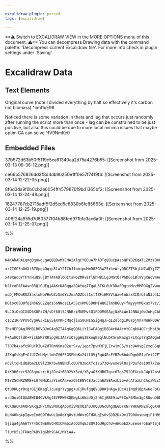 ```yaml
---

excalidraw-plugin: parsed
tags: [excalidraw]

---
```

==⚠  Switch to EXCALIDRAW VIEW in the MORE OPTIONS menu of this document. ⚠== You can decompress Drawing data with the command palette: 'Decompress current Excalidraw file'. For more info check in plugin settings under 'Saving'


# Excalidraw Data

## Text Elements
Original curve (note I divided everything by half so effectively it's carbon not biomass) ^cmI1qE98

Noticed there is some variation in theta and lag that occurs just randomly after running the script more than once - lag can be constrained to be just positive,
but also this could be due to more local minima issues that maybe optim GA can solve ^fV9NmKc0

## Embedded Files
37b572d63b50f5119c5ea61340aa2d75a4276b55: [[Screenshot from 2025-03-13 09-36-12.png]]

ce66b576826dd3f8d4db90250e1ff0e57f7419f6: [[Screenshot from 2025-03-14 12-22-05.png]]

8f6d3da9f0b0cb2e6054ff4579870f9bd1365bf2: [[Screenshot from 2025-03-14 12-24-48.png]]

18247787cb2715adf5f2d5cd5c8830b6fc85663c: [[Screenshot from 2025-03-14 12-25-19.png]]

406f24a955d7d60577f04b88fed971bfa3ac6a0f: [[Screenshot from 2025-03-14 12-25-07.png]]

%%
## Drawing
```compressed-json
N4KAkARALgngDgUwgLgAQQQDwMYEMA2AlgCYBOuA7hADTgQBuCpAzoQPYB2KqATLZMzYBXUtiRoIACyhQ4zZAHoFAc0JRJQgEYA6bGwC2CgF7N6hbEcK4OCtptbErHALRY8RMpWdx8Q1TdIEfARcZgRmBShcZQUebQBObR4aOiCEfQQOKGZuAG1wMFAwYogSblKAMwBmQgAhCtIAVhTiyFhEcsJ9aKR+EsxuABZ4gAYkgEZBgA4R8fH4gHYZgDZl

xr7IGG5nOdXtBZGpg4Oqxp5lwY2IChJ1bnipuMmD8ZG3wZ5xheWryQRCZTSbjLN7aQYjZZTRrjKoPGbDK7WZTBbgjK7MKCkNgAawQAGE2Pg2KRypjrMw4LhAlkWiVNLhsNjlFihBxiASiSSJGSOBSqZkoLTIBVCPh8ABlWAoiSSBkaQJCiAYrG4gDqt0k3HG6MxOIQkpg0vQgg8ipZgI44RyaG1BUgbEp2DUWxtbyuLLZluY1tQHCEYvRCAQxG45

x48XWdoYTFYnHu8SujBY7A4ADlOGItaNoZMRvEflGhHBiLgoMGtQsPhDGo1BlVVgXWqVmAARNJlkNoCoEMJXZnCOAASWIPtyAF0rpphGyAKLBDJZUcTqNEDjY7h+gMrtiM8tdnsIK4i4LD8pVBaaRoLHjEZZVS8jCo5+LYRohZYw8G4XA3haNXAfN8l7NOi7jiKg+StGAtpQeMdrLk2hBslg5S4CMirYFicAbv6+BHuQGSnmgm54VGGKlkIPoQIg

bJIcoEAFAAvn0RQlGUEgjAAKrUABqqa8QAYoq7TgaU3TKL0UYDDaPDgtoMzzMMPDXg2VwuqgzinFUCRVHWeaQo0IwLH+kZNjcxB3DacxxFM0zfPEPDnAs8ymSUfwAkCaBTLp2h3ms9k8G8sKNiUSJGmiZG6riHLEqS5C8pS1KCpODJMh67KErF3LxXySWKseEpSqJsrYPKklNsqerqhZmo2jqKr6kV5QmmU7rCBaVpalcDoMs6WpulG6Vej6JGBn

uqDjFMDwRU2SaxlwNpVHwUZzSm6YcJmaAOZCsl1stTZFiWHYVlWawfnWaxXIQrbtuN3b4L2Ub9kWw5LpO07EHO6QCm9K5IeuxG4VcRK7p2qD3Y9TbHggRHoGIqyXt8jzLMQxBVBUUzEIMxCaKMPCGQg4wVBUIwIFeFSVvMFTLIqzBgXkdrQRs0HwVdyHSeguA0/huCEWDo2RRRVE0Y4HD0VcmEOjhYpMSxUbsegADiACOIwzuMABSeIABLCfAold

D0ioc08QUfoZNbGSCEZqds56NNosILA5SzxKM8SDOMIWQOZlmoBGUy+fmyyyVM8xux7vz/ICgpoM5iQjI5gyQudEeuZAYXgTNJSVdFmVcugPK5QKir0oyz1sjFBfQDliUl0eoqFYaxVyiI5U51FCDVX7MEdw1BpGkqhKtYN7WSMNXVRj1TqwP12eQENnWA1uFVBmDEayb3kCrXGNqNFMiYxmtGbgZ+sJvGdVyHaW41fKdjQfqshlXTdwTHfuD2Hk

9LJDiOeQIXSD6X0FzZH/sDf60tSJNhBriMGEMv5Q1FDDMGEApjUzRiWeIJNNAjGwJoHgCAQS1mJoMK8DwDgVHiJoYgMI1iaAqMkUCBBwKQVaFvFmrQAGQCQsQFCEhcALHygRZBkCdRC3KCLOiGEsKQNlgUVi3CUHYH0IOcYysZwPD1h0bkWBkpSW4Ases8k1inGWB7I4hwqi2zQDsWScQH4gn8vvZOtYri+1qqgKEYxvLxDmDCHgYd8ZRw8rHXg6

cICZ1RPVPUVdygAGJxiEySaXVKFcMqcjiuSOuNIG5igHqJFqIZolqg1KGYpjVm7NWHkU0efhx5Lwmt1R0fVXTzwgM9X+v0obCNhgLRC7NULxDNB9Cey8oE5zXlqUh5x4jnm+IfZMu8JqTAWfNdam1eBzE9qsEYS0X5tjfndA871WSfXnD9MBhZiw3zBnfQKZ08wfATH9Ncojtyg24PAq4ZZMChIgAAeVIACJCBBUDYBEIwVAAAKDgbAyyoEHKgRw

ZheHEFQAgJMMB1B0VQJoGAqBZT4AqKgQQ6LiYIGwFAQgjB8D4rUAAcmYGCqkU4OC+jhbi9g3RvQAEozSUE4ro8ogLgUcFBeC0gkKYVwoQAipF1KSDBnRZi7FYtcX4sJcS0lCByWUupUEOlUBGXMtIKy9lUBOUGFCMwPlR5OBQHFIQIw4FAp2qyAJXmop1LhJ+VAAAgkQZQC10DBAqHo2aTAqXuADQCYN0ApYS3tbgJCTBelAynkC/wBBBW/OFZmk

F+AwUQtldK+FiLkWKrRRipgWLJA4rxQSggWq2BkoqBSqlNLDXGrwKazg5rLXcptYqXAQgoBsAAErhCdeBTEQgEElFXAgbW0dPITSSI0ORxQFGlBQRUHi8RUz6AANLYHQt8/WpIhVXA5oMZ22g8yBSMsMD2wwrFRnUs4J5jsHi0JGOCB4ylvbXFKXvO82g5i2UOIFKo4wglRncjHbgz8oyRLQG03O+J87xMSTh9ukAy5pQ+rE7KWT+Q5KjAVfJVTT

TlO7h4/afc9RUYkIU4ZdTRmNKns02erS+w/1epc7pvMRFjLZrwjmES/Vsc9A0vpEzxqGSqLMEYV4gM72DcnNp6n1ngXOlUI49Z9m3TgccqMU5TnAIuWgccV9rnvwmpWe5D9DFhzaauAGvp03QJ3LAz5pmmy+vKOmKNSr1BMFlddElBhZX0CpFYKlfakKoDC1EVA1g0X4GiMl2UFqdwSqZQAK0oha+KxADC0rS2GpgqBSCsg4DisLJLMKEDgBa/Qx

JZXqGsKgE+GlUCZeUMytlmhZV6F5GSFNaKx24tlUVjEqA4BsFYB2w8AAdDgmhR1pYei27FTK9D+jRSNpFc7kstva4EfrO5QX6CQobVA11mBzqZV1truAYDHYdFS/QqBFZ+qG1F/AjB+UUBzX84L5hQt/Eu5FwQGRUCxaBaWFMD22UpdwGltk/WsuvZ69gfLqA5slfS+V/FuAqukBq3VhrfwmtAta6gC7nXZRst684bHg28DDdG5wZUybLRTZbcdo

nC2ltqH1dQdbm2LU9l23W/bwh8BHdlcQU702mdXfcIzu73QHveme9l0sjP3ufda10X7/2ueA+B26h107QxtIqPaj1t3aVIe+bomNQbyihvDSUJMUaCBe7jWO7Ciasj89TfzLzJRiSiuzUKiQEOxBTehxFplcOYtxeR4ltHfxUvpY54b3L+ORCFeKzVkn+gKvk7LJT2rHB6tqsa3TenbWOuG9ZxtWV7OBsA+O2Nvnk2zszcJxXxby2JdS627L7LkW

DtK9H6rzr52O8gxuzrjHj2De4+6B92VX3zd/YByaG3KHR0Tqnc67gs752QEXcukJWp12bsKPLFB8Q2AtnHQAGWwJgQcLRA2cSPDCADmfTcYJIO8P9KaMxO8WDIDdSPaeSW9T2RoD2fTByNxEDVAD4A+eDFdUJdAxEMWcKcpYjQuWuMjP3fDVJdKCgmuUjPKXJJuQeEqMqWmTuOjSeCqTuZjY0apNjDqb0Hg2PbjdSV4NpReEQ0TMiSZNAfeCA1ZF

MIYZ5CNRZNME+LUfGMxKaaYLeCAa+ezO5CENYCEJacJa6A5BAezL5b+AcATazLhCAczWcc5RcQTBdCBWQ7zD5D+SGEoaGWGCASaWSYyI4PBZScYf8YgJ8BhYgRobABI7AKYbyEYTQZYCoFIhxKobAWmemazRmdhOCThMTPhTmWoBiYoZieRd/coNgN8KAASKAZYf5IAzoEA42LUKoJTe9AJcMUYYYI4WSaxXAnyKEXSQJRYJTEybAmqIYAJYJRDB

QtQ0KUgrOcgrDEjBKaglJcuegrYygpg+uCjRufgqQVuBUWjHAgwjDc41jNqdjBpAw6eFpCaAaJsaQkaGPAQeQ1AZ2ZyAw9TbgU4ZQzgHTbo6I6yIyWzI6W+RzUws4c4C4IzQ5EzT+PjBwv+Jwk5Nw76DwnEl5DzOTe/HzI5DE04k8FBcETI2SXACMRoYgBYW8FTYyEmQYTQVIttYgRYcYehXAKoBkZYNCCofI5hBmWCZmEo4oZwnhcoiJPEKosAG

ordOoiQIQAABWIB4GVkVg4EVPPW0XQENgki6NaUDj2h6IjBBE9iwPfXuF6MAn3gCRUwuDODmL9iUyAwQ1XTmDaVQ1QHQ07gYKLmyRoJcLoKI0OMYJ2OYMpNYJblKjbk4Iam4Lqkin7iahY0EMeOEJ9BePELnkeJkxkM8xXnkzBihHMTBODTfXULWS0JkkGBcQCVWMgCMPhNOjWECkcksNfhsPGlv0xJemxIgmcNcLOXxNAUJOgW8LLPGVJL8PBn8

0CKQWCKmAQFSKxgZH/CmE5M0CqApSmiSMsXQIhDJnQODGoUmgQEGDFKNFYWKGKNZnlgGX4RbCVMYnAAQgiTgDgElBvm4FYmgD+AyB9yfz6AYEIAQAoFqEjNOQYLiWJmQtFMgolSSkHDLH0ElAakQtw0SVpAgHQoFEwvSDgv2KjIyW2OLnIxKGIqyFIv0AEjOKzIEJowKCIpEAwqwpwqqhwIY04tIG4vSF4txHuJzI4voqgEYvHTHg417kEuEv0H+

ULN40kq4pIqwoEmd09TdwULQo0oYq0vtUdWvzQFdXUqEs0vSDB2Dx9x1T90UusuwqiFIH9SErYAoD+FwGj3LKcqMvSBnDZD9Q8q8pCBQSpCxCoAMqsoCv0BCqis4gvQkHSkItb0JHwAAA07ZYRwNFMdpdlvJKxIL0qxQABNEEmsZYbQfeMOaEN2b4QxSCowNgAwIClaAgOdVER2cMU4KYV/fy6SrC2S05DjCAVKyC5kEgUyl1bOdpIFYgSUBAbCf

Sjiqa4gAAWTYF4SCtwE0GCHRICPmpIAoO3VqEJBQVIGUHpChU+AWGoE2XuseoerGEaFtSjEnWUH9CpHKCupup4CUweoBrRF4EBsDJqr5QGqktEoQBUoS15DeUCOEUnWQiBTFnaqbEyD2oOpv1qzvyIqIBWuSzxquDFTArQCHKnlHUXVxrnQGrsAK3bWYHFDFTgC2p2rFX2vJKOoZBW04lavwAxpKBEmajSD1TjAlmKwMCSqNJJIgBgW5vxsywxD9

T1UYH5sJFkWqPABVIgGhh9GAC/MYiAA=
```
%%